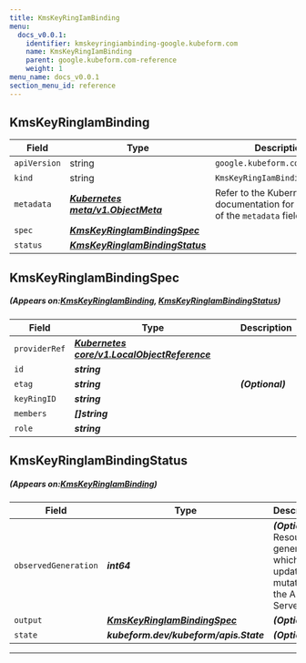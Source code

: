 ```yaml
---
title: KmsKeyRingIamBinding
menu:
  docs_v0.0.1:
    identifier: kmskeyringiambinding-google.kubeform.com
    name: KmsKeyRingIamBinding
    parent: google.kubeform.com-reference
    weight: 1
menu_name: docs_v0.0.1
section_menu_id: reference
---
```


## KmsKeyRingIamBinding
| Field | Type | Description |
| ------ | ----- | ----------- |
| `apiVersion` | string | `google.kubeform.com/v1alpha1` |
|    `kind` | string | `KmsKeyRingIamBinding` |
| `metadata` | ***[Kubernetes meta/v1.ObjectMeta](https://kubernetes.io/docs/reference/generated/kubernetes-api/v1.13/#objectmeta-v1-meta)***|Refer to the Kubernetes API documentation for the fields of the `metadata` field.|
| `spec` | ***[KmsKeyRingIamBindingSpec](#KmsKeyRingIamBindingSpec)***||
| `status` | ***[KmsKeyRingIamBindingStatus](#KmsKeyRingIamBindingStatus)***||
## KmsKeyRingIamBindingSpec
##### (Appears on:[KmsKeyRingIamBinding](#KmsKeyRingIamBinding), [KmsKeyRingIamBindingStatus](#KmsKeyRingIamBindingStatus))
| Field | Type | Description |
| ------ | ----- | ----------- |
| `providerRef` | ***[Kubernetes core/v1.LocalObjectReference](https://kubernetes.io/docs/reference/generated/kubernetes-api/v1.13/#localobjectreference-v1-core)***||
| `id` | ***string***||
| `etag` | ***string***| ***(Optional)*** |
| `keyRingID` | ***string***||
| `members` | ***[]string***||
| `role` | ***string***||
## KmsKeyRingIamBindingStatus
##### (Appears on:[KmsKeyRingIamBinding](#KmsKeyRingIamBinding))
| Field | Type | Description |
| ------ | ----- | ----------- |
| `observedGeneration` | ***int64***| ***(Optional)*** Resource generation, which is updated on mutation by the API Server.|
| `output` | ***[KmsKeyRingIamBindingSpec](#KmsKeyRingIamBindingSpec)***| ***(Optional)*** |
| `state` | ***kubeform.dev/kubeform/apis.State***| ***(Optional)*** |
---
